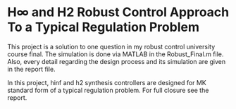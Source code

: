 # H∞ and H2 Robust Control Approach To a Typical Regulation Problem

This project is a solution to one question in my robust control university course final. The simulation is done via MATLAB in the Robust_Final.m file. Also, every detail regarding the design process and its simulation are given in the report file.

In this project, hinf and h2 synthesis controllers are designed for MK standard form of a typical regulation problem. For full closure see the report.

